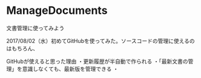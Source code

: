 # ManageDocuments
文書管理に使ってみよう

2017/08/02（水）初めてGitHubを使ってみた。ソースコードの管理に使えるのはもちろん、

GitHubが使えると思った理由
・更新履歴が半自動で作られる
・「最新文書の管理」を意識しなくても、最新版を管理できる
・
